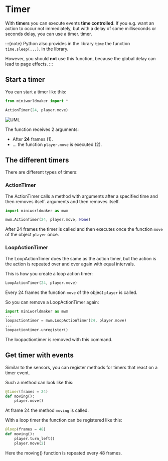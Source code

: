 # Timer

With **timers** you can execute events **time controlled**. If you
e.g. want an action to occur not immediately, but with a delay of some
milliseconds or seconds delay, you can use a timer.
timer.

:::{note}
Python also provides in the library `time` the function `time.sleep(...)`.
in the library.

However, you should **not** use this function, because the global
delay can lead to page effects.
:::

## Start a timer

You can start a timer like this:

``` python
from miniworldmaker import *

ActionTimer(24, player.move)
```

![UML](/_images/actiontimer.png)

The function receives 2 arguments:

* After **24** frames (1).
* ... the function `player.move` is executed (2).

## The different timers

There are different types of timers:

### ActionTimer

The ActionTimer calls a method with arguments after a specified time and then removes itself.
arguments and then removes itself.

``` python
import miniworldmaker as mwm

mwm.ActionTimer(24, player.move, None)
```

After 24 frames the timer is called and then executes once the function
`move` of the object `player` once.

### LoopActionTimer

The LoopActionTimer does the same as the action timer, but the action is
the action is repeated over and over again with equal intervals.


This is how you create a loop action timer:

``` python
LoopActionTimer(24, player.move)
```

Every 24 frames the function `move` of the object `player` is called.

So you can remove a LoopActionTimer again:

``` python
import miniworldmaker as mwm
...
loopactiontimer = mwm.LoopActionTimer(24, player.move)
...
loopactiontimer.unregister()
```

The loopactiontimer is removed with this command.

## Get timer with events

Similar to the sensors, you can register methods for timers that react on
a timer event.

Such a method can look like this:

``` python
@timer(frames = 24)
def moving():
    player.move()
```

At frame 24 the method `moving` is called.

With a loop timer the function can be registered like this:

``` python
@loop(frames = 48)
def moving():
    player.turn_left()
    player.move(2)
```

Here the moving() function is repeated every 48 frames.


